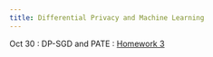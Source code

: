 ```yaml
---
title: Differential Privacy and Machine Learning
---
```


Oct 30
: DP-SGD and PATE
  : [Homework 3](https://www.overleaf.com/read/hyjfxyqnhrjw#ee1f70)

<!--
  [Slides](https://drive.google.com/file/d/1Cqd9-pI3Rv3vv1CU_t4kPW0kDxVc0ueO/view?usp=sharing), [Note](https://drive.google.com/file/d/1nv-_I4_oNpTP2DJOfadN0hV2LLV4Xf_C/view?usp=share_link), 
  

<!--
Nov 2
: Differentially Private Machine Learning
  : [Slides](https://drive.google.com/file/d/1EVd6lmpixLpsa7WGAk67tcQLUDw3zwkC/view?usp=sharing), [Basic optimization](https://drive.google.com/file/d/1nv-_I4_oNpTP2DJOfadN0hV2LLV4Xf_C/view?usp=share_link), [Gradient descent](https://drive.google.com/file/d/1tEr7g8t2FQtAegremJxJDh0XE4bxm2AS/view?usp=share_link)

  -->
